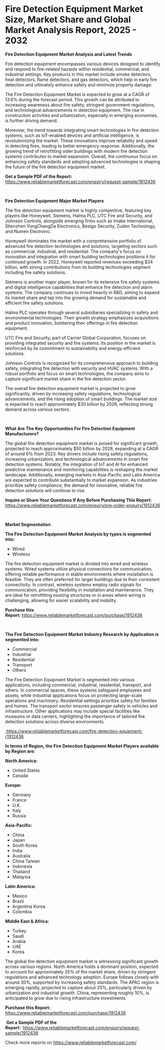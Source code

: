 <p><h1>Fire Detection Equipment Market Size, Market Share and Global Market Analysis Report, 2025 - 2032</h1></p><p><strong>Fire Detection Equipment Market Analysis and Latest Trends</strong></p>
<p><p>Fire detection equipment encompasses various devices designed to identify and respond to fire-related hazards within residential, commercial, and industrial settings. Key products in this market include smoke detectors, heat detectors, flame detectors, and gas detectors, which help in early fire detection and ultimately enhance safety and minimize property damage.</p><p>The Fire Detection Equipment Market is expected to grow at a CAGR of 13.6% during the forecast period. This growth can be attributed to increasing awareness about fire safety, stringent government regulations, and technological advancements in detection equipment. The rise in construction activities and urbanization, especially in emerging economies, is further driving demand. </p><p>Moreover, the trend towards integrating smart technologies in fire detection systems, such as IoT-enabled devices and artificial intelligence, is revolutionizing the market. These innovations improve reliability and speed in detecting fires, leading to better emergency response. Additionally, the growing trend of retrofitting older buildings with modern fire detection systems contributes to market expansion. Overall, the continuous focus on enhancing safety standards and adopting advanced technologies is shaping the future of the fire detection equipment market.</p></p>
<p><strong>Get a Sample PDF of the Report:&nbsp;</strong> <a href="https://www.reliablemarketforecast.com/enquiry/request-sample/1912436?utm_campaign=2612&utm_medium=2&utm_source=Github&utm_content=ia&utm_term=22022025&utm_id=fire-detection-equipment">https://www.reliablemarketforecast.com/enquiry/request-sample/1912436</a></p>
<p>&nbsp;</p>
<p><strong>Fire Detection Equipment Major Market Players</strong></p>
<p><p>The fire detection equipment market is highly competitive, featuring key players like Honeywell, Siemens, Halma PLC, UTC Fire and Security, and Johnson Controls, alongside emerging firms such as Imake International, Shenzhen YongChangDa Electronics, Bestgo Security, Zuden Technology, and Numen Electronic.</p><p>Honeywell dominates the market with a comprehensive portfolio of advanced fire detection technologies and solutions, targeting sectors such as commercial, industrial, and residential. The company's focus on innovation and integration with smart building technologies positions it for continued growth. In 2022, Honeywell reported revenues exceeding $34 billion, with strong contributions from its building technologies segment including fire safety solutions.</p><p>Siemens is another major player, known for its extensive fire safety systems and digital intelligence capabilities that enhance fire detection and alarm systems. The company continues to invest heavily in R&D, aiming to expand its market share and tap into the growing demand for sustainable and efficient fire safety solutions.</p><p>Halma PLC operates through several subsidiaries specializing in safety and environmental technologies. Their growth strategy emphasizes acquisitions and product innovation, bolstering their offerings in fire detection equipment.</p><p>UTC Fire and Security, part of Carrier Global Corporation, focuses on providing integrated security and fire systems. Its position in the market is reinforced by its commitment to sustainability and energy-efficient solutions.</p><p>Johnson Controls is recognized for its comprehensive approach to building safety, integrating fire detection with security and HVAC systems. With a robust portfolio and focus on smart technologies, the company aims to capture significant market share in the fire detection sector.</p><p>The overall fire detection equipment market is projected to grow significantly, driven by increasing safety regulations, technological advancements, and the rising adoption of smart buildings. The market size is expected to reach approximately $30 billion by 2026, reflecting strong demand across various sectors.</p></p>
<p>&nbsp;</p>
<p><strong>What Are The Key Opportunities For Fire Detection Equipment Manufacturers?</strong></p>
<p><p>The global fire detection equipment market is poised for significant growth, projected to reach approximately $50 billion by 2028, expanding at a CAGR of around 6% from 2023. Key drivers include rising safety regulations, increasing urbanization, and technological advancements in smart fire detection systems. Notably, the integration of IoT and AI for enhanced predictive maintenance and monitoring capabilities is reshaping the market landscape. Additionally, emerging markets in Asia-Pacific and Latin America are expected to contribute substantially to market expansion. As industries prioritize safety compliance, the demand for innovative, reliable fire detection solutions will continue to rise.</p></p>
<p><strong>Inquire or Share Your Questions If Any Before Purchasing This Report:</strong> <a href="https://www.reliablemarketforecast.com/enquiry/pre-order-enquiry/1912436?utm_campaign=2612&utm_medium=2&utm_source=Github&utm_content=ia&utm_term=22022025&utm_id=fire-detection-equipment">https://www.reliablemarketforecast.com/enquiry/pre-order-enquiry/1912436</a></p>
<p>&nbsp;</p>
<p><strong>Market Segmentation</strong></p>
<p><strong>The Fire Detection Equipment Market Analysis by types is segmented into:</strong></p>
<p><ul><li>Wired</li><li>Wireless</li></ul></p>
<p><p>The fire detection equipment market is divided into wired and wireless systems. Wired systems utilize physical connections for communication, offering reliable performance in stable environments where installation is feasible. They are often preferred for larger buildings due to their consistent connectivity. In contrast, wireless systems employ radio signals for communication, providing flexibility in installation and maintenance. They are ideal for retrofitting existing structures or in areas where wiring is challenging, allowing for easier scalability and mobility.</p></p>
<p><strong>Purchase this Report:&nbsp;</strong><a href="https://www.reliablemarketforecast.com/purchase/1912436?utm_campaign=2612&utm_medium=2&utm_source=Github&utm_content=ia&utm_term=22022025&utm_id=fire-detection-equipment">https://www.reliablemarketforecast.com/purchase/1912436</a></p>
<p>&nbsp;</p>
<p><strong>The Fire Detection Equipment Market Industry Research by Application is segmented into:</strong></p>
<p><ul><li>Commercial</li><li>Industrial</li><li>Residential</li><li>Transport</li><li>Others</li></ul></p>
<p><p>The Fire Detection Equipment Market is segmented into various applications, including commercial, industrial, residential, transport, and others. In commercial spaces, these systems safeguard employees and assets, while industrial applications focus on protecting large-scale operations and machinery. Residential settings prioritize safety for families and homes. The transport sector ensures passenger safety in vehicles and infrastructure. Other applications may include special facilities like museums or data centers, highlighting the importance of tailored fire detection solutions across diverse environments.</p></p>
<p><a href="https://www.reliablemarketforecast.com/fire-detection-equipment-r1912436?utm_campaign=2612&utm_medium=2&utm_source=Github&utm_content=ia&utm_term=22022025&utm_id=fire-detection-equipment">&nbsp;https://www.reliablemarketforecast.com/fire-detection-equipment-r1912436</a></p>
<p><strong>In terms of Region, the Fire Detection Equipment Market Players available by Region are:</strong></p>
<p>
    <p> <strong> North America: </strong>
        <ul>
            <li>United States</li>
            <li>Canada</li>
        </ul>
        </p> 
    <p> <strong> Europe: </strong>
        <ul>
            <li>Germany</li>
            <li>France</li>
            <li>U.K.</li>
            <li>Italy</li>
            <li>Russia</li>
        </ul>
        </p> 
    <p> <strong> Asia-Pacific: </strong>
        <ul>
            <li>China</li>
            <li>Japan</li>
            <li>South Korea</li>
            <li>India</li>
            <li>Australia</li>
            <li>China Taiwan</li>
            <li>Indonesia</li>
            <li>Thailand</li>
            <li>Malaysia</li>
        </ul>
        </p> 
    <p> <strong> Latin America: </strong>
        <ul>
            <li>Mexico</li>
            <li>Brazil</li>
            <li>Argentina Korea</li>
            <li>Colombia</li>
        </ul>
        </p> 
    <p> <strong> Middle East & Africa: </strong>
        <ul>
            <li>Turkey</li>
            <li>Saudi</li>
            <li>Arabia</li>
            <li>UAE</li>
            <li>Korea</li>
        </ul>
    </p>
    </p>
<p><p>The global fire detection equipment market is witnessing significant growth across various regions. North America holds a dominant position, expected to account for approximately 35% of the market share, driven by stringent regulations and advanced technology adoption. Europe follows closely with around 30%, supported by increasing safety standards. The APAC region is emerging rapidly, projected to capture about 25%, particularly driven by urbanization and industrial growth. China, representing roughly 10%, is anticipated to grow due to rising infrastructure investments.</p></p>
<p><strong>Purchase this Report: </strong><a href="https://www.reliablemarketforecast.com/purchase/1912436?utm_campaign=2612&utm_medium=2&utm_source=Github&utm_content=ia&utm_term=22022025&utm_id=fire-detection-equipment">https://www.reliablemarketforecast.com/purchase/1912436</a></p>
<p>&nbsp;<strong>Get a Sample PDF of the Report:&nbsp;&nbsp;</strong><a href="https://www.reliablemarketforecast.com/enquiry/request-sample/1912436?utm_campaign=2612&utm_medium=2&utm_source=Github&utm_content=ia&utm_term=22022025&utm_id=fire-detection-equipment">https://www.reliablemarketforecast.com/enquiry/request-sample/1912436</a></p>
<p><strong></strong></p>
<p>Check more reports on <a href="https://www.reliablemarketforecast.com/?utm_campaign=2612&utm_medium=2&utm_source=Github&utm_content=ia&utm_term=22022025&utm_id=fire-detection-equipment">https://www.reliablemarketforecast.com/</a></p>